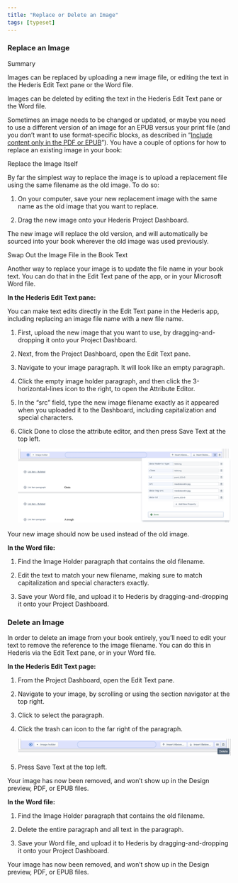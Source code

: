 ```yaml
---
title: "Replace or Delete an Image"
tags: [typeset]
---
```

 
<html><body><section data-type="chapter" class="hsecchapter" data-hederis-type="hsecchapter" id="replace-an-image" data-pi-attrs="id: replace-an-image; data-tags: typeset;" role="doc-chapter" data-tags="typeset" data-author-name=" " data-book-title=" " title="Replace or Delete an Image"><section class="hwprsubsection" data-hederis-type="hwprsubsection" id="p47w8AGJg" data-type="subsection" title="Replace an Image"><h1 data-hederis-type="hblktitle" class="hblktitle" id="p2H0CtqYp">Replace an Image</h1><div class="hwprbox box" data-hederis-type="hwprbox" id="pWCtkugS7" data-type="sidebar"><p class="hblktype" data-hederis-type="hblktype" id="pFGEFzH3l">Summary</p><p class="hblkp" data-hederis-type="hblkp" id="pbnTMAMpv">Images can be replaced by uploading a new image file, or editing the text in the Hederis Edit Text pane or the Word file.</p><p class="hblkp" data-hederis-type="hblkp" id="pnrYrQ6dv">Images can be deleted by editing the text in the Hederis Edit Text pane or the Word file.</p></div><p class="hblkp" data-hederis-type="hblkp" id="p78tEvJHD">Sometimes an image needs to be changed or updated, or maybe you need to use a different version of an image for an EPUB versus your print file (and you don&#8217;t want to use format-specific blocks, as described in &#8220;<a href="{% link _docs/include-custom-content.md %}" class="hspana" data-hederis-type="hspana" id="p6ZeUDEag">Include content only in the PDF or EPUB</a>&#8221;). You have a couple of options for how to replace an existing image in your book:</p><p class="hblkh1" data-hederis-type="hblkh1" id="pV2rEd4p1">Replace the Image Itself</p><p class="hblkp" data-hederis-type="hblkp" id="pUQBvaoGK">By far the simplest way to replace the image is to upload a replacement file using the same filename as the old image. To do so:</p><ol class="hwprnumlist" data-hederis-type="hwprnumlist" id="pIRVt8DeQ"><li class="hblkoli" data-hederis-type="hblkoli" id="li8gbYe8FA"><p class="hblkoli" data-hederis-type="hblklip" id="pGxLscQoB">On your computer, save your new replacement image with the same name as the old image that you want to replace.</p></li><li class="hblkoli" data-hederis-type="hblkoli" id="lim8mPIVlF"><p class="hblkoli" data-hederis-type="hblklip" id="poxdTnzz7">Drag the new image onto your Hederis Project Dashboard. </p></li></ol><p class="hblkp" data-hederis-type="hblkp" id="pNsgPLHuF">The new image will replace the old version, and will automatically be sourced into your book wherever the old image was used previously.</p><p class="hblkh1" data-hederis-type="hblkh1" id="pl9MtI5kW">Swap Out the Image File in the Book Text</p><p class="hblkp" data-hederis-type="hblkp" id="poOmTo7Vr">Another way to replace your image is to update the file name in your book text. You can do that in the Edit Text pane of the app, or in your Microsoft Word file.</p><p class="hblkp" data-hederis-type="hblkp" id="ptnYEDIRX"><strong data-hederis-type="hspanstrong" id="ptVahXMPr">In the <strong class="hspanstrong" data-hederis-type="hspanstrong" id="pg4GHacNS">Hederis Edit Text pane:</strong></strong></p><p class="hblkp" data-hederis-type="hblkp" id="p1tk51lJy">You can make text edits directly in the Edit Text pane in the Hederis app, including replacing an image file name with a new file name.</p><ol class="hwprnumlist" data-hederis-type="hwprnumlist" id="pKI0z7Fnq"><li class="hblkoli" data-hederis-type="hblkoli" id="liFOzEAr7l"><p class="hblkoli" data-hederis-type="hblklip" id="p8m5bTjMu">First, upload the new image that you want to use, by dragging-and-dropping it onto your Project Dashboard.</p></li><li class="hblkoli" data-hederis-type="hblkoli" id="liIi5Enxsg"><p class="hblkoli" data-hederis-type="hblklip" id="pDYMSju1M">Next, from the Project Dashboard, open the Edit Text pane.</p></li><li class="hblkoli" data-hederis-type="hblkoli" id="liGxaa9vXo"><p class="hblkoli" data-hederis-type="hblklip" id="pTDn7dGC3">Navigate to your image paragraph. It will look like an empty paragraph.</p></li><li class="hblkoli" data-hederis-type="hblkoli" id="liRiik0Y6h"><p class="hblkoli" data-hederis-type="hblklip" id="pVudqtJPJ">Click the empty image holder paragraph, and then click the 3-horizontal-lines icon to the right, to open the Attribute Editor.</p></li><li class="hblkoli" data-hederis-type="hblkoli" id="li6GA4s7na"><p class="hblkoli" data-hederis-type="hblklip" id="pVCObpTEl">In the &#8220;src&#8221; field, type the new image filename exactly as it appeared when you uploaded it to the Dashboard, including capitalization and special characters.</p></li><li class="hblkoli" data-hederis-type="hblkoli" id="liGNPJujWM"><p class="hblkoli" data-hederis-type="hblklip" id="pTSwkFqRc">Click Done to close the attribute editor, and then press Save Text at the top left.</p><img data-hederis-type="hblkimg" class="hblkimg" id="pyEx46isd" src="/images/replaceimage2.png" data-img-src="/images/replaceimage2.png"/></li></ol><p class="hblkp" data-hederis-type="hblkp" id="pzwo0LBbF">Your new image should now be used instead of the old image.</p><p class="hblkp" data-hederis-type="hblkp" id="pQ8reGHgR"><strong class="hspanstrong" data-hederis-type="hspanstrong" id="p37UyU14n">In the Word file:</strong></p><ol class="hwprnumlist" data-hederis-type="hwprnumlist" id="pRXIfAi1G"><li class="hblkoli" data-hederis-type="hblkoli" id="liUNlfNfNr"><p class="hblkoli" data-hederis-type="hblklip" id="pN1XAPM2j">Find the Image Holder paragraph that contains the old filename.</p></li><li class="hblkoli" data-hederis-type="hblkoli" id="lijMSjCitQ"><p class="hblkoli" data-hederis-type="hblklip" id="pArUkS8oy">Edit the text to match your new filename, making sure to match capitalization and special characters exactly.</p></li><li class="hblkoli" data-hederis-type="hblkoli" id="liRznRuLXT"><p class="hblkoli" data-hederis-type="hblklip" id="pO32Y8eyg">Save your Word file, and upload it to Hederis by dragging-and-dropping it onto your Project Dashboard.</p></li></ol></section><section class="hwprsubsection" data-hederis-type="hwprsubsection" id="pfBajJjyd" data-type="subsection" title="Delete an Image"><h1 data-hederis-type="hblktitle" class="hblktitle" id="pIBwScTGm">Delete an Image</h1><p class="hblkp" data-hederis-type="hblkp" id="pajGF1mZt">In order to delete an image from your book entirely, you&#8217;ll need to edit your text to remove the reference to the image filename. You can do this in Hederis via the Edit Text pane, or in your Word file.</p><p class="hblkp" data-hederis-type="hblkp" id="ppFDk08ki"><strong class="hspanstrong" data-hederis-type="hspanstrong" id="p1ZWwdOIa">In the Hederis Edit Text page:</strong></p><ol class="hwprnumlist" data-hederis-type="hwprnumlist" id="pClMA2gDH"><li class="hblkoli" data-hederis-type="hblkoli" id="liRUc3jEyz"><p class="hblkoli" data-hederis-type="hblklip" id="ph6zPHeym">From the Project Dashboard, open the Edit Text pane.</p></li><li class="hblkoli" data-hederis-type="hblkoli" id="liRm2opApK"><p class="hblkoli" data-hederis-type="hblklip" id="pHQt35zAL">Navigate to your image, by scrolling or using the section navigator at the top right.</p></li><li class="hblkoli" data-hederis-type="hblkoli" id="lilCVcp2ko"><p class="hblkoli" data-hederis-type="hblklip" id="pmvR2qMKE">Click to select the paragraph.</p></li><li class="hblkoli" data-hederis-type="hblkoli" id="lin7G5swKR"><p class="hblkoli" data-hederis-type="hblklip" id="ppbCe9pLX">Click the trash can icon to the far right of the paragraph.</p><img data-hederis-type="hblkimg" class="hblkimg" id="ppJaK3yUG" src="/images/replaceimage3.png" data-img-src="/images/replaceimage3.png"/></li><li class="hblkoli" data-hederis-type="hblkoli" id="li5GKhIu2k"><p class="hblkoli" data-hederis-type="hblklip" id="pClyh4yG1">Press Save Text at the top left.</p></li></ol><p class="hblkp" data-hederis-type="hblkp" id="pgtYOQJFD">Your image has now been removed, and won&#8217;t show up in the Design preview, PDF, or EPUB files.</p><p class="hblkp" data-hederis-type="hblkp" id="pv1muG7Vp"><strong class="hspanstrong" data-hederis-type="hspanstrong" id="pzZl7gYGI">In the Word file:</strong></p><ol class="hwprnumlist" data-hederis-type="hwprnumlist" id="poXqzHeju"><li class="hblkoli" data-hederis-type="hblkoli" id="lisxAcTf05"><p class="hblkoli" data-hederis-type="hblklip" id="pothRvMLj">Find the Image Holder paragraph that contains the old filename.</p></li><li class="hblkoli" data-hederis-type="hblkoli" id="lic75qqOAI"><p class="hblkoli" data-hederis-type="hblklip" id="psZAVo2SD">Delete the entire paragraph and all text in the paragraph.</p></li><li class="hblkoli" data-hederis-type="hblkoli" id="liRN9GIz9z"><p class="hblkoli" data-hederis-type="hblklip" id="pTnLBFexW">Save your Word file, and upload it to Hederis by dragging-and-dropping it onto your Project Dashboard.</p></li></ol><p class="hblkp" data-hederis-type="hblkp" id="p0SlhOqie">Your image has now been removed, and won&#8217;t show up in the Design preview, PDF, or EPUB files.</p></section></section></body></html>
